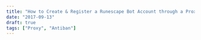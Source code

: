 ```yaml
---
title: "How to Create & Register a Runescape Bot Account through a Proxy"
date: "2017-09-13"
draft: true
tags: ["Proxy", "Antiban"]
---
```

